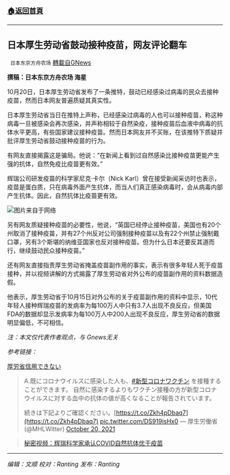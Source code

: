 ###  [:house:返回首頁](https://github.com/ourhimalayas/txt)
---


## 日本厚生劳动省鼓动接种疫苗，网友评论翻车
` 日本东京方舟农场` [轉載自GNews](https://gnews.org/zh-hans/1609321/)

**撰稿：日本东京方舟农场 海星**

10月20日，日本厚生劳动省发布了一条推特，鼓动已经感染过病毒的民众去接种疫苗，然而日本网友普遍质疑其真实性。

日本厚生劳动省当日在推特上声称，已经感染过病毒的人也可以接种疫苗，称这种病毒一旦被感染会再次感染，并声称相较于自然染疫，接种疫苗后血液中病毒的抗体水平更高，有些国家建议接种疫苗。然而日本网友并不买账，在该推特下质疑并批评厚生劳动省鼓动接种疫苗的行为。

有网友直接揭露这是骗局。他说：“在新闻上看到过自然感染比接种疫苗更能产生强的抗体，自然免疫比疫苗更有效。”

辉瑞公司研发疫苗的科学家尼克·卡尔（Nick Karl）曾在接受新闻采访时也表示，疫苗是蛋白质，只在病毒外面产生抗体，而当人们真正感染病毒时，会从病毒内部产生抗体。因此，自然抗体比疫苗更有效。

![](https://assets.gnews.org/wp-content/uploads/2021/10/9985ef4ed78d34594d83afbc159ed642.jpg)图片来自于网络

另有网友质疑接种疫苗的必要性，他说，“英国已经停止接种疫苗，美国也有20个州取消了接种疫苗，并有27个州反对公司强制接种疫苗以及有22个州禁止强制戴口罩，另有3个斯堪的纳维亚国家也反对接种疫苗。但为什么日本还要反其道而行，继续鼓动民众接种疫苗。”

还有网友直接指责厚生劳动省掩盖疫苗副作用的事实，表示有很多年轻人死于疫苗接种，并以视频讲解的方式揭露了厚生劳动省对外公布的疫苗副作用的资料数据造假。

他表示，厚生劳动省于10月15日对外公布的关于疫苗副作用的资料中显示，10代年轻人接种辉瑞疫苗的发病率为每100万人中只有3.7人出现不良反应，但美国FDA的数据却显示发病率为每100万人中200人出现不良反应，厚生劳动省的数据明显偏低，不可相信。

*注：本文仅代表作者观点，与 Gnews无关*

*参考链接：*

[厚労省信用できない](https://www.nicovideo.jp/watch/sm39492389)



> A.既にコロナウイルスに感染した人も、[#新型コロナワクチン](https://twitter.com/hashtag/%E6%96%B0%E5%9E%8B%E3%82%B3%E3%83%AD%E3%83%8A%E3%83%AF%E3%82%AF%E3%83%81%E3%83%B3?src=hash&amp;ref_src=twsrc%5Etfw) を接種することができます。 自然に感染するよりもワクチン接種の方が新型コロナウイルスに対する血中の抗体の値が高くなることが報告されています。 
> 
> 続きは下記よりご確認ください。[https://t.co/Zkh4pDbaq7](https://t.co/Zkh4pDbaq7) [pic.twitter.com/DS919isHx0](https://t.co/DS919isHx0)
> — 厚生労働省 (@MHLWitter) [October 20, 2021](https://twitter.com/MHLWitter/status/1450658215654354945?ref_src=twsrc%5Etfw)





> [秘密视频：辉瑞科学家承认COVID自然抗体优于疫苗](https://gnews.org/zh-hans/1578873/)



* * *

*编辑：文顺 校对：Ranting 发布：Ranting*
